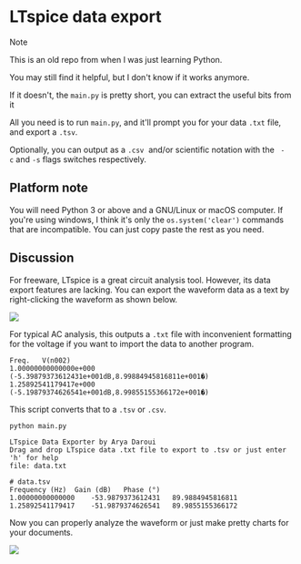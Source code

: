 # LTspice data export

> [!NOTE]
> This is an old repo from when I was just learning Python.
> 
> You may still find it helpful, but I don't know if it works anymore.
> 
> If it doesn't, the `main.py` is pretty short, you can extract the useful bits from it

All you need is to run `main.py`, and it'll prompt you for your data `.txt` file, and export a `.tsv`.

Optionally, you can output as a `.csv`  and/or scientific notation with the ` -c` and `-s` flags switches respectively.

## Platform note

You will need Python 3 or above and a GNU/Linux or macOS computer. If you're using windows, I think it's only the `os.system('clear')` commands that are incompatible. You can just copy paste the rest as you need.

## Discussion

For freeware, LTspice is a great circuit analysis tool. However, its data export features are lacking. You can export the waveform data as a text by right-clicking the waveform as shown below.

![](https://raw.githubusercontent.com/aryadee/LTspice-Data-Export/master/Images/LTspice.png)

For typical AC analysis, this outputs a `.txt` file with inconvenient formatting for the voltage if you want to import the data to another program.

```
Freq.	V(n002)
1.00000000000000e+000	(-5.39879373612431e+001dB,8.99884945816811e+001�)
1.25892541179417e+000	(-5.19879374626541e+001dB,8.99855155366172e+001�)
```

This script converts that to a `.tsv` or `.csv`.

```bash
python main.py
```

```
LTspice Data Exporter by Arya Daroui
Drag and drop LTspice data .txt file to export to .tsv or just enter 'h' for help
file: data.txt
```

```
# data.tsv
Frequency (Hz)	Gain (dB)	Phase (°)
1.00000000000000	-53.9879373612431	89.9884945816811
1.25892541179417	-51.9879374626541	89.9855155366172
```

Now you can properly analyze the waveform or just make pretty charts for your documents.

![](https://raw.githubusercontent.com/aryadee/LTspice-Data-Export/master/Images/Report.png)



